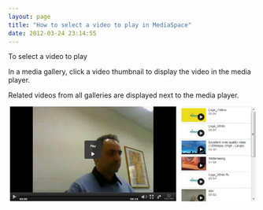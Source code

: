 ```yaml
---
layout: page
title: "How to select a video to play in MediaSpace"
date: 2012-03-24 23:14:55
---
```


<p class="mce-procedure">
  To select a video to play
</p>

In a media gallery, click a video thumbnail to display the video in the media player.

Related videos from all galleries are displayed next to the media player.

<img src="../../assets/383">